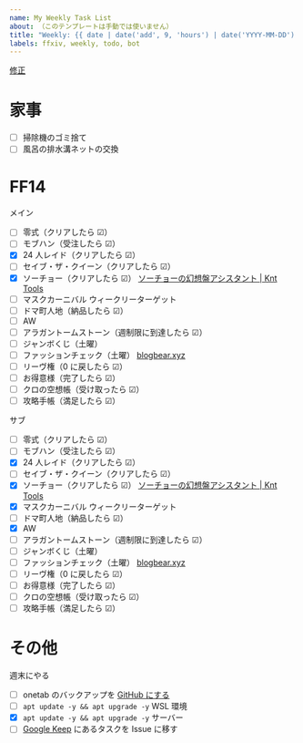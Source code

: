 ```yaml
---
name: My Weekly Task List
about: （このテンプレートは手動では使いません）
title: "Weekly: {{ date | date('add', 9, 'hours') | date('YYYY-MM-DD') }} ～ {{ date | date('add', 9, 'hours') | date('add', 6, 'days') | date('YYYY-MM-DD') }}"
labels: ffxiv, weekly, todo, bot
---
```

[修正](https://github.com/ndxbn/ndxbn/edit/main/.github/ISSUE_TEMPLATE/zz34-weekly-todo.md)

# 家事

- [ ] 掃除機のゴミ捨て
- [ ] 風呂の排水溝ネットの交換

# FF14

メイン

- [ ] 零式（クリアしたら ☑）
- [ ] モブハン（受注したら ☑）
- [x] 24 人レイド（クリアしたら ☑）
- [ ] セイブ・ザ・クイーン（クリアしたら ☑）
- [x] ソーチョー（クリアしたら ☑） [ソーチョーの幻想盤アシスタント | Knt Tools](https://knt-a.com/fauxhollows/)
- [ ] マスクカーニバル ウィークリーターゲット
- [ ] ドマ町人地（納品したら ☑）
- [ ] AW
- [ ] アラガントームストーン（週制限に到達したら ☑）
- [ ] ジャンボくじ（土曜）
- [ ] ファッションチェック（土曜） [blogbear.xyz](https://www.blogbear.xyz/article/category/fashioncheck)
- [ ] リーヴ権（0 に戻したら ☑）
- [ ] お得意様（完了したら ☑）
- [ ] クロの空想帳（受け取ったら ☑）
- [ ] 攻略手帳（満足したら ☑）

サブ

- [ ] 零式（クリアしたら ☑）
- [ ] モブハン（受注したら ☑）
- [x] 24 人レイド（クリアしたら ☑）
- [ ] セイブ・ザ・クイーン（クリアしたら ☑）
- [x] ソーチョー（クリアしたら ☑） [ソーチョーの幻想盤アシスタント | Knt Tools](https://knt-a.com/fauxhollows/)
- [x] マスクカーニバル ウィークリーターゲット
- [ ] ドマ町人地（納品したら ☑）
- [x] AW
- [ ] アラガントームストーン（週制限に到達したら ☑）
- [ ] ジャンボくじ（土曜）
- [ ] ファッションチェック（土曜） [blogbear.xyz](https://www.blogbear.xyz/article/category/fashioncheck)
- [ ] リーヴ権（0 に戻したら ☑）
- [ ] お得意様（完了したら ☑）
- [ ] クロの空想帳（受け取ったら ☑）
- [ ] 攻略手帳（満足したら ☑）
<!--
# メイプルストーリー

## 常設

- [ ] ユニオンコイン回収
-->
# その他

週末にやる

- [ ] onetab のバックアップを [GitHub にする](https://github.com/ndxbn/ndxbn.github.io/edit/main/backup/onetab.txt)
- [ ] `apt update -y && apt upgrade -y` WSL 環境
- [x] `apt update -y && apt upgrade -y` サーバー
- [ ] [Google Keep](https://keep.google.com/) にあるタスクを Issue に移す
